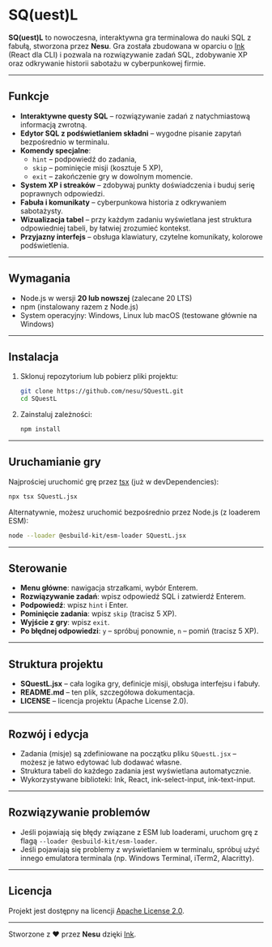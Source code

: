# SQ(uest)L

**SQ(uest)L** to nowoczesna, interaktywna gra terminalowa do nauki SQL z fabułą, stworzona przez **Nesu**. Gra została zbudowana w oparciu o [Ink](https://github.com/vadimdemedes/ink) (React dla CLI) i pozwala na rozwiązywanie zadań SQL, zdobywanie XP oraz odkrywanie historii sabotażu w cyberpunkowej firmie.

---

## Funkcje

- **Interaktywne questy SQL** – rozwiązywanie zadań z natychmiastową informacją zwrotną.
- **Edytor SQL z podświetlaniem składni** – wygodne pisanie zapytań bezpośrednio w terminalu.
- **Komendy specjalne**:
  - `hint` – podpowiedź do zadania,
  - `skip` – pominięcie misji (kosztuje 5 XP),
  - `exit` – zakończenie gry w dowolnym momencie.
- **System XP i streaków** – zdobywaj punkty doświadczenia i buduj serię poprawnych odpowiedzi.
- **Fabuła i komunikaty** – cyberpunkowa historia z odkrywaniem sabotażysty.
- **Wizualizacja tabel** – przy każdym zadaniu wyświetlana jest struktura odpowiedniej tabeli, by łatwiej zrozumieć kontekst.
- **Przyjazny interfejs** – obsługa klawiatury, czytelne komunikaty, kolorowe podświetlenia.

---

## Wymagania

- Node.js w wersji **20 lub nowszej** (zalecane 20 LTS)
- npm (instalowany razem z Node.js)
- System operacyjny: Windows, Linux lub macOS (testowane głównie na Windows)

---

## Instalacja

1. Sklonuj repozytorium lub pobierz pliki projektu:
   ```sh
   git clone https://github.com/nesu/SQuestL.git
   cd SQuestL
   ```
2. Zainstaluj zależności:
   ```sh
   npm install
   ```

---

## Uruchamianie gry

Najprościej uruchomić grę przez [tsx](https://github.com/esbuild-kit/tsx) (już w devDependencies):

```sh
npx tsx SQuestL.jsx
```

Alternatywnie, możesz uruchomić bezpośrednio przez Node.js (z loaderem ESM):

```sh
node --loader @esbuild-kit/esm-loader SQuestL.jsx
```

---

## Sterowanie

- **Menu główne**: nawigacja strzałkami, wybór Enterem.
- **Rozwiązywanie zadań**: wpisz odpowiedź SQL i zatwierdź Enterem.
- **Podpowiedź**: wpisz `hint` i Enter.
- **Pominięcie zadania**: wpisz `skip` (tracisz 5 XP).
- **Wyjście z gry**: wpisz `exit`.
- **Po błędnej odpowiedzi**: `y` – spróbuj ponownie, `n` – pomiń (tracisz 5 XP).

---

## Struktura projektu

- **SQuestL.jsx** – cała logika gry, definicje misji, obsługa interfejsu i fabuły.
- **README.md** – ten plik, szczegółowa dokumentacja.
- **LICENSE** – licencja projektu (Apache License 2.0).

---

## Rozwój i edycja

- Zadania (misje) są zdefiniowane na początku pliku `SQuestL.jsx` – możesz je łatwo edytować lub dodawać własne.
- Struktura tabeli do każdego zadania jest wyświetlana automatycznie.
- Wykorzystywane biblioteki: Ink, React, ink-select-input, ink-text-input.

---

## Rozwiązywanie problemów

- Jeśli pojawiają się błędy związane z ESM lub loaderami, uruchom grę z flagą `--loader @esbuild-kit/esm-loader`.
- Jeśli pojawiają się problemy z wyświetlaniem w terminalu, spróbuj użyć innego emulatora terminala (np. Windows Terminal, iTerm2, Alacritty).

---

## Licencja

Projekt jest dostępny na licencji [Apache License 2.0](./LICENSE).

---

Stworzone z ❤️ przez **Nesu** dzięki [Ink](https://github.com/vadimdemedes/ink).
